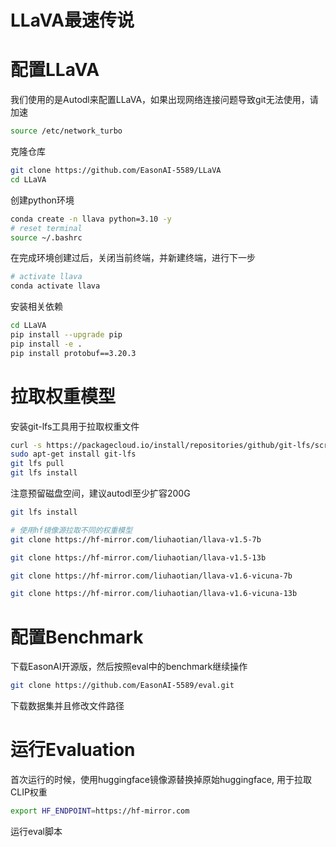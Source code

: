 # LLaVA最速传说

# 配置LLaVA
我们使用的是Autodl来配置LLaVA，如果出现网络连接问题导致git无法使用，请加速

```bash
source /etc/network_turbo
```
克隆仓库
```bash
git clone https://github.com/EasonAI-5589/LLaVA
cd LLaVA
```
创建python环境

```bash
conda create -n llava python=3.10 -y
# reset terminal
source ~/.bashrc
```
在完成环境创建过后，关闭当前终端，并新建终端，进行下一步

```bash
# activate llava
conda activate llava
```

安装相关依赖

```bash
cd LLaVA
pip install --upgrade pip
pip install -e .
pip install protobuf==3.20.3
```


# 拉取权重模型
安装git-lfs工具用于拉取权重文件
```bash
curl -s https://packagecloud.io/install/repositories/github/git-lfs/script.deb.sh | sudo bash
sudo apt-get install git-lfs
git lfs pull
git lfs install
```

注意预留磁盘空间，建议autodl至少扩容200G
```bash
git lfs install

# 使用hf镜像源拉取不同的权重模型
git clone https://hf-mirror.com/liuhaotian/llava-v1.5-7b

git clone https://hf-mirror.com/liuhaotian/llava-v1.5-13b

git clone https://hf-mirror.com/liuhaotian/llava-v1.6-vicuna-7b

git clone https://hf-mirror.com/liuhaotian/llava-v1.6-vicuna-13b
```

# 配置Benchmark
下载EasonAI开源版，然后按照eval中的benchmark继续操作
```bash
git clone https://github.com/EasonAI-5589/eval.git
```

下载数据集并且修改文件路径

# 运行Evaluation
首次运行的时候，使用huggingface镜像源替换掉原始huggingface, 用于拉取CLIP权重
```bash
export HF_ENDPOINT=https://hf-mirror.com
```

运行eval脚本
